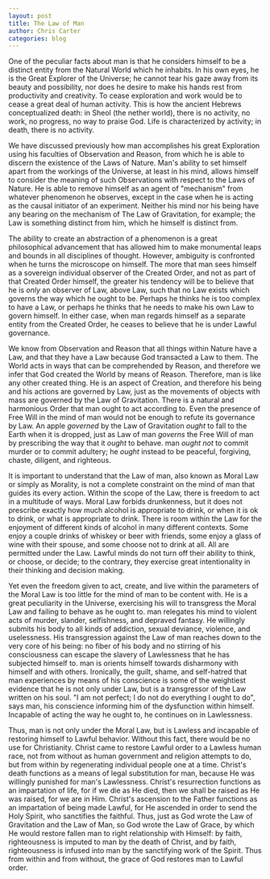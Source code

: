 ```yaml
---
layout: post
title: The Law of Man
author: Chris Carter
categories: blog
---
```


One of the peculiar facts about man is that he considers himself to be a distinct entity from the Natural World which he inhabits. In his own eyes, he is the Great Explorer of the Universe; he cannot tear his gaze away from its beauty and possibility, nor does he desire to make his hands rest from productivity and creativity. To cease exploration and work would be to cease a great deal of human activity. This is how the ancient Hebrews conceptualized death: in Sheol (the nether world), there is no activity, no work, no progress, no way to praise God. Life is characterized by activity; in death, there is no activity.



We have discussed previously how man accomplishes his great Exploration using his faculties of Observation and Reason, from which he is able to discern the existence of the Laws of Nature. Man's ability to set himself apart from the workings of the Universe, at least in his mind, allows himself to consider the meaning of such Observations with respect to the Laws of Nature. He is able to remove himself as an agent of "mechanism" from whatever phenomenon he observes, except in the case when he is acting as the causal initiator of an experiment. Neither his mind nor his being have any bearing on the mechanism of The Law of Gravitation, for example; the Law is something distinct from him, which he himself is distinct from.



The ability to create an abstraction of a phenomenon is a great philosophical advancement that has allowed him to make monumental leaps and bounds in all disciplines of thought. However, ambiguity is confronted when he turns the microscope on himself. The more that man sees himself as a sovereign individual observer of the Created Order, and not as part of that Created Order himself, the greater his tendency will be to believe that he is _only_ an observer of Law, above Law, such that no Law exists which governs the way which he ought to be. Perhaps he thinks he is too complex to have a Law, or perhaps he thinks that he needs to make his own Law to govern himself. In either case, when man regards himself as a separate entity from the Created Order, he ceases to believe that he is under Lawful governance.



We know from Observation and Reason that all things within Nature have a Law, and that they have a Law because God transacted a Law to them. The World acts in ways that can be comprehended by Reason, and therefore we infer that God created the World by means of Reason. Therefore, man is like any other created thing. He is an aspect of Creation, and therefore his being and his actions are governed by Law, just as the movements of objects with mass are governed by the Law of Gravitation. There is a natural and harmonious Order that man ought to act according to. Even the presence of Free Will in the mind of man would not be enough to refute its governance by Law. An apple _governed_ by the Law of Gravitation _ought_ to fall to the Earth when it is dropped, just as Law of man _governs_ the Free Will of man by prescribing the way that it _ought_ to behave. man _ought not_ to commit murder or to commit adultery; he _ought_ instead to be peaceful, forgiving, chaste, diligent, and righteous.



It is important to understand that the Law of man, also known as Moral Law or simply as Morality, is not a complete constraint on the mind of man that guides its every action. Within the scope of the Law, there is freedom to act in a multitude of ways. Moral Law forbids drunkenness, but it does not prescribe exactly how much alcohol is appropriate to drink, or when it is ok to drink, or what is appropriate to drink. There is room within the Law for the enjoyment of different kinds of alcohol in many different contexts. Some enjoy a couple drinks of whiskey or beer with friends, some enjoy a glass of wine with their spouse, and some choose not to drink at all. All are permitted under the Law. Lawful minds do not turn off their ability to think, or choose, or decide; to the contrary, they exercise great intentionality in their thinking and decision making.



Yet even the freedom given to act, create, and live within the parameters of the Moral Law is too little for the mind of man to be content with. He is a great peculiarity in the Universe, exercising his will to transgress the Moral Law and failing to behave as he ought to. man relegates his mind to violent acts of murder, slander, selfishness, and depraved fantasy. He willingly submits his body to all kinds of addiction, sexual deviance, violence, and uselessness. His transgression against the Law of man reaches down to the very core of his being: no fiber of his body and no stirring of his consciousness can escape the slavery of Lawlessness that he has subjected himself to. man is orients himself towards disharmony with himself and with others. Ironically, the guilt, shame, and self-hatred that man experiences by means of his conscience is some of the weightiest evidence that he is not only under Law, but is a transgressor of the Law written on his soul. "I am not perfect; I do not do everything I ought to do", says man, his conscience informing him of the dysfunction within himself. Incapable of acting the way he ought to, he continues on in Lawlessness.



Thus, man is not only under the Moral Law, but is Lawless and incapable of restoring himself to Lawful behavior. Without this fact, there would be no use for Christianity. Christ came to restore Lawful order to a Lawless human race, not from without as human government and religion attempts to do, but from within by regenerating individual people one at a time. Christ's death functions as a means of legal substitution for man, because He was willingly punished for man's Lawlessness. Christ's resurrection functions as an impartation of life, for if we die as He died, then we shall be raised as He was raised, for we are in Him. Christ's ascension to the Father functions as an impartation of being made Lawful, for He ascended in order to send the Holy Spirit, who sanctifies the faithful. Thus, just as God wrote the Law of Gravitation and the Law of Man, so God wrote the Law of Grace, by which He would restore fallen man to right relationship with Himself: by faith, righteousness is imputed to man by the death of Christ, and by faith, righteousness is infused into man by the sanctifying work of the Spirit. Thus from within and from without, the grace of God restores man to Lawful order.

